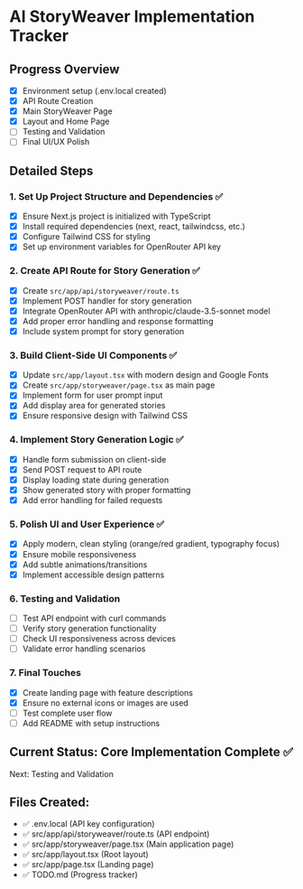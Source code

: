 # AI StoryWeaver Implementation Tracker

## Progress Overview
- [x] Environment setup (.env.local created)
- [x] API Route Creation
- [x] Main StoryWeaver Page
- [x] Layout and Home Page
- [ ] Testing and Validation
- [ ] Final UI/UX Polish

## Detailed Steps

### 1. Set Up Project Structure and Dependencies ✅
- [x] Ensure Next.js project is initialized with TypeScript
- [x] Install required dependencies (next, react, tailwindcss, etc.)
- [x] Configure Tailwind CSS for styling
- [x] Set up environment variables for OpenRouter API key

### 2. Create API Route for Story Generation ✅
- [x] Create `src/app/api/storyweaver/route.ts`
- [x] Implement POST handler for story generation
- [x] Integrate OpenRouter API with anthropic/claude-3.5-sonnet model
- [x] Add proper error handling and response formatting
- [x] Include system prompt for story generation

### 3. Build Client-Side UI Components ✅
- [x] Update `src/app/layout.tsx` with modern design and Google Fonts
- [x] Create `src/app/storyweaver/page.tsx` as main page
- [x] Implement form for user prompt input
- [x] Add display area for generated stories
- [x] Ensure responsive design with Tailwind CSS

### 4. Implement Story Generation Logic ✅
- [x] Handle form submission on client-side
- [x] Send POST request to API route
- [x] Display loading state during generation
- [x] Show generated story with proper formatting
- [x] Add error handling for failed requests

### 5. Polish UI and User Experience ✅
- [x] Apply modern, clean styling (orange/red gradient, typography focus)
- [x] Ensure mobile responsiveness
- [x] Add subtle animations/transitions
- [x] Implement accessible design patterns

### 6. Testing and Validation
- [ ] Test API endpoint with curl commands
- [ ] Verify story generation functionality
- [ ] Check UI responsiveness across devices
- [ ] Validate error handling scenarios

### 7. Final Touches
- [x] Create landing page with feature descriptions
- [x] Ensure no external icons or images are used
- [ ] Test complete user flow
- [ ] Add README with setup instructions

## Current Status: Core Implementation Complete ✅
Next: Testing and Validation

## Files Created:
- ✅ .env.local (API key configuration)
- ✅ src/app/api/storyweaver/route.ts (API endpoint)
- ✅ src/app/storyweaver/page.tsx (Main application page)
- ✅ src/app/layout.tsx (Root layout)
- ✅ src/app/page.tsx (Landing page)
- ✅ TODO.md (Progress tracker)
